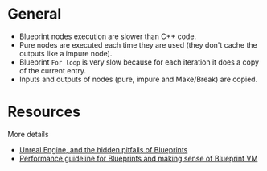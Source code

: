 
# General
- Blueprint nodes execution are slower than C++ code.
- Pure nodes are executed each time they are used (they don't cache the outputs like a impure node).
- Blueprint `For loop` is very slow because for each iteration it does a copy of the current entry.
- Inputs and outputs of nodes (pure, impure and Make/Break) are copied.


# Resources
More details
- [Unreal Engine, and the hidden pitfalls of Blueprints](https://celdevs.com/unreal-engine-and-the-hidden-pitfalls-of-blueprints/)
- [Performance guideline for Blueprints and making sense of Blueprint VM](https://intaxwashere.github.io/blueprint-performance/)

